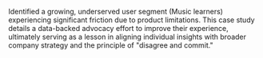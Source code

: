 Identified a growing, underserved user segment (Music learners) experiencing significant friction due to product limitations. This case study details a data-backed advocacy effort to improve their experience, ultimately serving as a lesson in aligning individual insights with broader company strategy and the principle of "disagree and commit."